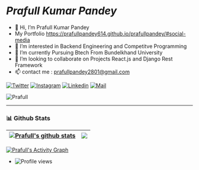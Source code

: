 
<!---
prafullpandey614/prafullpandey614 is a ✨ special ✨ repository because its `README.md` (this file) appears on your GitHub profile.
You can click the Preview link to take a look at your changes.
--->
# _Prafull Kumar Pandey_


- 👋 Hi, I’m Prafull Kumar Pandey 
- My Portfolio https://prafullpandey614.github.io/prafullpandey/#social-media
- 👀 I’m interested in Backend Engineering and Competitve Programming 
- 🌱 I’m currently Pursuing Btech From Bundelkhand University
- 💞️ I’m looking to collaborate on Projects React.js and Django Rest Framework 
- 📫 contact me : prafullpandey2801@gmail.com

<!-- [![twitter](https://encrypted-tbn0.gstatic.com/images?q=tbn:ANd9GcSx-v8Lr08f7l2EPuwR9-9_-SaC20zKpbHhX2UbWAgN7Q&s)](https://twitter.com/prafullpandeybr)
[![linkedin](https://encrypted-tbn0.gstatic.com/images?q=tbn:ANd9GcT2RYeN56EvozwyyxYGDw4dTu-pbUZyNxnF93zSLUcOlQ&s)](https://www.linkedin.com/in/prafull-kumar-pandey-670a91204/)
[![Instagram](https://encrypted-tbn0.gstatic.com/images?q=tbn:ANd9GcQ7sbjg5IFhXNswHd6qC09z3pAMDZmFhDXhoCDqv9FdiQ&s)](https://www.instagram.com/prafullpandey500/) -->

[![Twitter](https://img.shields.io/badge/-Twitter-black?style=for-the-badge&logo=twitter)](https://twitter.com/prafullpandeybr)
[![Instagram](https://img.shields.io/badge/-Instagram-black?style=for-the-badge&logo=instagram)](https://www.instagram.com/_whoisprafullpandey/)
[![Linkedin](https://img.shields.io/badge/-LinkedIn-black?style=for-the-badge&logo=Linkedin)](https://www.linkedin.com/in/prafull-kumar-pandey-670a91204/)
[![Mail](https://img.shields.io/badge/-Say%20Hi!-black?style=for-the-badge&logo=gmail)](mailto:prafullpandey2801@gmail.com)
<p><img src="https://github-profile-trophy.vercel.app/?username=prafullpandey614&row=1&margin-w=15&margin-h=15&theme=darkhub" alt="Prafull" /></p>
<hr>

### 📊 Github Stats



| <a href="https://github.com/anuraghazra/github-readme-stats"><img align="center" src="https://github-readme-stats.vercel.app/api?username=prafullpandey614&count_private=true&show_icons=true&include_all_commits=true&theme=github_dark&hide_border=true" alt="Prafull's github stats" /></a> | <a href="https://github.com/anuraghazra/github-readme-stats"><img align="center" src="https://github-readme-stats.vercel.app/api/top-langs/?username=prafullpandey614&layout=compact&theme=github_dark&hide_border=true" /></a> |
| ------------- | ------------- |
<a href="https://github.com/sambhavgupta0705/github-readme-activity-graph"><img alt="Prafull's Activity Graph" src="https://activity-graph.herokuapp.com/graph?username=prafullpandey614&bg_color=0D1117&color=5BCDEC&line=5BCDEC&point=FFFFFF&hide_border=true" /></a>
- ![Profile views](https://gpvc.arturio.dev/prafullpandey614)
